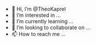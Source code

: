 - 👋 Hi, I’m @TheoKaprel
- 👀 I’m interested in ...
- 🌱 I’m currently learning ...
- 💞️ I’m looking to collaborate on ...
- 📫 How to reach me ...

<!---
TheoKaprel/TheoKaprel is a ✨ special ✨ repository because its `README.md` (this file) appears on your GitHub profile.
You can click the Preview link to take a look at your changes.
--->
